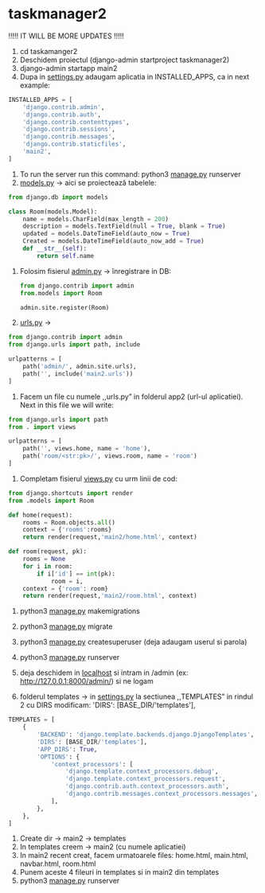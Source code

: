 # taskmanager2


!!!!! IT WILL BE MORE UPDATES !!!!!




1. cd taskamanger2 
2. Deschidem proiectul (django-admin startproject taskmanager2)
3. django-admin startapp main2
4. Dupa in [settings.py](http://settings.py) adaugam aplicatia in INSTALLED_APPS, ca in next example:

```python
INSTALLED_APPS = [
    'django.contrib.admin',
    'django.contrib.auth',
    'django.contrib.contenttypes',
    'django.contrib.sessions',
    'django.contrib.messages',
    'django.contrib.staticfiles',
    'main2',
]
```

1. To run the server run this command: python3 [manage.py](http://manage.py) runserver
2. [models.py](http://models.py) → aici se proiectează tabelele:

```python
from django.db import models

class Room(models.Model):
    name = models.CharField(max_length = 200)
    description = models.TextField(null = True, blank = True)
    updated = models.DateTimeField(auto_now = True)
    Created = models.DateTimeField(auto_now_add = True)
    def __str__(self):
        return self.name
```

1. Folosim fisierul [admin.py](http://admin.py) → înregistrare in DB:
    
    ```python
    from django.contrib import admin
    from.models import Room
    
    admin.site.register(Room)
    ```
    
2. [urls.py](http://urls.py) →

```python
from django.contrib import admin
from django.urls import path, include

urlpatterns = [
    path('admin/', admin.site.urls),
    path('', include('main2.urls'))
]
```

1. Facem un file cu numele ,,urls.py” in folderul app2 (url-ul aplicatiei). Next in this file we will write: 

```python
from django.urls import path
from . import views

urlpatterns = [
    path('', views.home, name = 'home'),
    path('room/<str:pk>/', views.room, name = 'room')
]
```

1. Completam fisierul [views.py](http://views.py) cu urm linii de cod:

```python
from django.shortcuts import render
from .models import Room

def home(request):
    rooms = Room.objects.all()
    context = {'rooms':rooms}
    return render(request,'main2/home.html', context)

def room(request, pk):
    rooms = None
    for i in room:
        if i['id'] == int(pk):
            room = i,
    context = {'room': room}
    return render(request,'main2/room.html', context)
```

1. python3 [manage.py](http://manage.py) makemigrations
2. python3 [manage.py](http://manage.py) migrate
3. python3 [manage.py](http://manage.py) createsuperuser (deja adaugam userul si parola)
4. python3 [manage.py](http://manage.py) runserver
5. deja deschidem in [localhost](http://localhost) si intram in /admin (ex: http://127.0.0.1:8000/admin/) si ne logam

6. folderul templates → in [settings.py](http://settings.py) la sectiunea ,,TEMPLATES” in rindul 2 cu DIRS modificam: 'DIRS': [BASE_DIR/'templates'],

```python
TEMPLATES = [
    {
        'BACKEND': 'django.template.backends.django.DjangoTemplates',
        'DIRS': [BASE_DIR/'templates'],
        'APP_DIRS': True,
        'OPTIONS': {
            'context_processors': [
                'django.template.context_processors.debug',
                'django.template.context_processors.request',
                'django.contrib.auth.context_processors.auth',
                'django.contrib.messages.context_processors.messages',
            ],
        },
    },
]
```

1. Create dir → main2 → templates
2. In templates creem → main2 (cu numele aplicatiei)
3. In main2 recent creat, facem urmatoarele files: home.html, main.html, navbar.html, room.html
4. Punem aceste 4 fileuri in templates si in main2 din templates
5. python3 [manage.py](http://manage.py) runserver